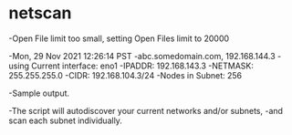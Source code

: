 # netscan

-Open File limit too small, setting Open Files limit to 20000

-Mon, 29 Nov 2021 12:26:14 PST
-abc.somedomain.com, 192.168.144.3
-using Current interface: eno1
  -IPADDR: 192.168.143.3
  -NETMASK: 255.255.255.0
  -CIDR: 192.168.104.3/24
  -Nodes in Subnet: 256

-Sample output.

  -The script will autodiscover your current networks and/or subnets,
  -and scan each subnet individually.


